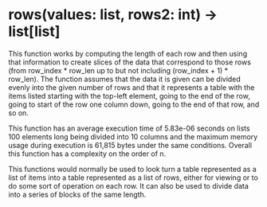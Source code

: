 # rows(values: list, rows2: int) -> list\[list\]

This function works by computing the length of each row and then using that information to create slices of the data
that correspond to those rows (from row_index * row_len up to but not including (row_index + 1) * row_len). The function
assumes that the data it is given can be divided evenly into the given number of rows and that it represents a table
with the items listed starting with the top-left element, going to the end of the row, going to start of the row one
column down, going to the end of that row, and so on.

This function has an average execution time of 5.83e-06 seconds on lists 100 elements long being divided into 10
columns and the maximum memory usage during execution is 61,815 bytes under the same conditions. Overall this function
has a complexity on the order of n.

This functions would normally be used to look turn a table represented as a list of items into a table represented as a
list of rows, either for viewing or to do some sort of operation on each row. It can also be used to divide data into a
series of blocks of the same length.